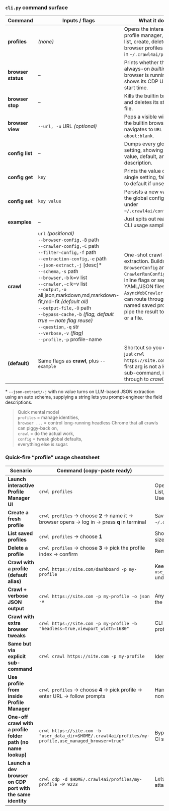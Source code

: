 ### `cli.py` command surface

| Command | Inputs / flags | What it does |
|---|---|---|
| **profiles** | *(none)* | Opens the interactive profile manager, lets you list, create, delete saved browser profiles that live in `~/.crawl4ai/profiles`. |
| **browser status** | – | Prints whether the always-on *builtin* browser is running, shows its CDP URL, PID, start time. |
| **browser stop** | – | Kills the builtin browser and deletes its status file. |
| **browser view** | `--url, -u` URL *(optional)* | Pops a visible window of the builtin browser, navigates to `URL` or `about:blank`. |
| **config list** | – | Dumps every global setting, showing current value, default, and description. |
| **config get** | `key` | Prints the value of a single setting, falls back to default if unset. |
| **config set** | `key value` | Persists a new value in the global config (stored under `~/.crawl4ai/config.yml`). |
| **examples** | – | Just spits out real-world CLI usage samples. |
| **crawl** | `url` *(positional)*<br>`--browser-config,-B` path<br>`--crawler-config,-C` path<br>`--filter-config,-f` path<br>`--extraction-config,-e` path<br>`--json-extract,-j` [desc]\*<br>`--schema,-s` path<br>`--browser,-b` k=v list<br>`--crawler,-c` k=v list<br>`--output,-o` all,json,markdown,md,markdown-fit,md-fit *(default all)*<br>`--output-file,-O` path<br>`--bypass-cache,-b` *(flag, default true — note flag reuse)*<br>`--question,-q` str<br>`--verbose,-v` *(flag)*<br>`--profile,-p` profile-name | One-shot crawl + extraction. Builds `BrowserConfig` and `CrawlerRunConfig` from inline flags or separate YAML/JSON files, runs `AsyncWebCrawler.run()`, can route through a named saved profile and pipe the result to stdout or a file. |
| **(default)** | Same flags as **crawl**, plus `--example` | Shortcut so you can type just `crwl https://site.com`. When first arg is not a known sub-command, it falls through to *crawl*. |

\* `--json-extract/-j` with no value turns on LLM-based JSON extraction using an auto schema, supplying a string lets you prompt-engineer the field descriptions.

> Quick mental model  
> `profiles` = manage identities,  
> `browser ...` = control long-running headless Chrome that all crawls can piggy-back on,  
> `crawl` = do the actual work,  
> `config` = tweak global defaults,  
> everything else is sugar.

### Quick-fire “profile” usage cheatsheet

| Scenario | Command (copy-paste ready) | Notes |
|---|---|---|
| **Launch interactive Profile Manager UI** | `crwl profiles` | Opens TUI with options: 1 List, 2 Create, 3 Delete, 4 Use-to-crawl, 5 Exit. |
| **Create a fresh profile** | `crwl profiles` → choose **2** → name it → browser opens → log in → press **q** in terminal | Saves to `~/.crawl4ai/profiles/<name>`. |
| **List saved profiles** | `crwl profiles` → choose **1** | Shows name, browser type, size, last-modified. |
| **Delete a profile** | `crwl profiles` → choose **3** → pick the profile index → confirm | Removes the folder. |
| **Crawl with a profile (default alias)** | `crwl https://site.com/dashboard -p my-profile` | Keeps login cookies, sets `use_managed_browser=true` under the hood. |
| **Crawl + verbose JSON output** | `crwl https://site.com -p my-profile -o json -v` | Any other `crawl` flags work the same. |
| **Crawl with extra browser tweaks** | `crwl https://site.com -p my-profile -b "headless=true,viewport_width=1680"` | CLI overrides go on top of the profile. |
| **Same but via explicit sub-command** | `crwl crawl https://site.com -p my-profile` | Identical to default alias. |
| **Use profile from inside Profile Manager** | `crwl profiles` → choose **4** → pick profile → enter URL → follow prompts | Handy when demo-ing to non-CLI folks. |
| **One-off crawl with a profile folder path (no name lookup)** | `crwl https://site.com -b "user_data_dir=$HOME/.crawl4ai/profiles/my-profile,use_managed_browser=true"` | Bypasses registry, useful for CI scripts. |
| **Launch a dev browser on CDP port with the same identity** | `crwl cdp -d $HOME/.crawl4ai/profiles/my-profile -P 9223` | Lets Puppeteer/Playwright attach for debugging. |

